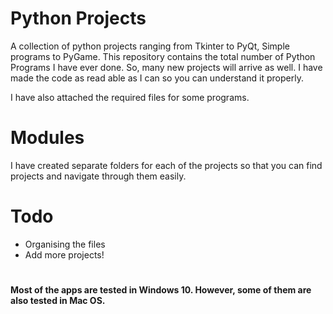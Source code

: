 # Python Projects 

A collection of python projects ranging from Tkinter to PyQt, Simple programs to PyGame. This repository contains the total number of 
Python Programs I have ever done. So, many new projects will arrive as well. I have made the code as read able as I can so you can understand it properly.

I have also attached the required files for some programs. 

# Modules

I have created separate folders for each of the projects so that you can find projects and navigate through them easily.

# Todo
- Organising the files
- Add more projects!

# 

**Most of the apps are tested in Windows 10. However, some of them are also tested in Mac OS.**
